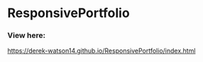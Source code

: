 # ResponsivePortfolio

### View here:

https://derek-watson14.github.io/ResponsivePortfolio/index.html
